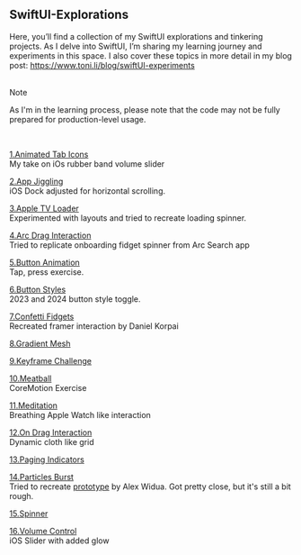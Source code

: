 ## SwiftUI-Explorations ##

Here, you’ll find a collection of my SwiftUI explorations and tinkering projects. As I delve into SwiftUI, I’m sharing my learning journey and experiments in this space. I also cover these topics in more detail in my blog post:
https://www.toni.li/blog/swiftUI-experiments<br /><br />
> [!NOTE]
> As I'm in the learning process, please note that the code may not be fully prepared for production-level usage.<br />
<br />

[1.Animated Tab Icons](https://github.com/tonilijic/SwiftUI-Explorations/tree/main/Animated%20Tab%20Icons) <br />
My take on iOs rubber band volume slider<br />

[2.App Jiggling](https://github.com/tonilijic/SwiftUI-Explorations/tree/main/AppJiggling) <br />
iOS Dock adjusted for horizontal scrolling.<br />

[3.Apple TV Loader](https://github.com/tonilijic/SwiftUI-Explorations/tree/main/AppleTVLoader) <br />
Experimented with layouts and tried to recreate loading spinner.<br />

[4.Arc Drag Interaction](https://github.com/tonilijic/SwiftUI-Explorations/tree/main/ArcDragInteraction) <br />
Tried to replicate onboarding fidget spinner from Arc Search app<br />

[5.Button Animation](https://github.com/tonilijic/SwiftUI-Explorations/tree/main/Button%20animation) <br />
Tap, press exercise.<br />

[6.Button Styles](https://github.com/tonilijic/SwiftUI-Explorations/tree/main/Button%20Styles) <br />
2023 and 2024 button style toggle.<br />

[7.Confetti Fidgets](https://github.com/tonilijic/SwiftUI-Explorations/tree/main/ConfettiFidgets) <br />
Recreated framer interaction by Daniel Korpai<br />

[8.Gradient Mesh ](https://github.com/tonilijic/SwiftUI-Explorations/tree/main/Gradient%20Mesh)<br />

[9.Keyframe Challenge ](https://github.com/tonilijic/SwiftUI-Explorations/tree/main/KeyframeChallenge)<br />

[10.Meatball](https://github.com/tonilijic/SwiftUI-Explorations/tree/main/Meatball) <br />
CoreMotion Exercise<br />

[11.Meditation](https://github.com/tonilijic/SwiftUI-Explorations/tree/main/Meditation) <br />
Breathing Apple Watch like interaction<br />

[12.On Drag Interaction](https://github.com/tonilijic/SwiftUI-Explorations/tree/main/OnDragExercise) <br />
Dynamic cloth like grid<br />

[13.Paging Indicators ](https://github.com/tonilijic/SwiftUI-Explorations/tree/main/Paging%20Indicators)<br />

[14.Particles Burst](https://github.com/tonilijic/SwiftUI-Explorations/tree/main/Particles%20Burst) <br />
Tried to recreate [prototype](https://x.com/alexwidua/status/1702356242713178411?s=20) by Alex Widua. Got pretty close, but it's still a bit rough.<br />

[15.Spinner](https://github.com/tonilijic/SwiftUI-Explorations/tree/main/Spinner1) <br />

[16.Volume Control](https://github.com/tonilijic/SwiftUI-Explorations/tree/main/Volume%20Control) <br />
iOS Slider with added glow<br />